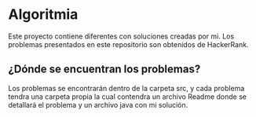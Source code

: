 # Algoritmia
Este proyecto contiene diferentes con soluciones creadas por mi.
Los problemas presentados en este repositorio son obtenidos de HackerRank.

## ¿Dónde se encuentran los problemas?
Los problemas se encontrarán dentro de la carpeta src, y cada problema tendra una carpeta propia la cual contendra un archivo Readme donde se detallará el problema y un archivo java con mi solución.